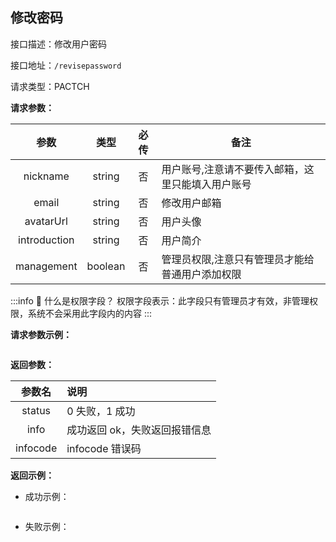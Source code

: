 ## 修改密码 <Badge type="warning" text="鉴权接口" />

接口描述：修改用户密码

接口地址：`/revisepassword`

请求类型：PACTCH

**请求参数：**

|     参数     |  类型   | 必传 | 备注                                              |
| :----------: | :-----: | :--: | ------------------------------------------------- |
|   nickname   | string  |  否  | 用户账号,注意请不要传入邮箱，这里只能填入用户账号 |
|    email     | string  |  否  | 修改用户邮箱                                      |
|  avatarUrl   | string  |  否  | 用户头像                                          |
| introduction | string  |  否  | 用户简介                                          |
|  management  | boolean |  否  | 管理员权限,注意只有管理员才能给普通用户添加权限   |

:::info 📌 什么是权限字段？
权限字段表示：此字段只有管理员才有效，非管理权限，系统不会采用此字段内的内容
:::

**请求参数示例：**

```json

```

**返回参数：**

|  参数名  | 说明                          |
| :------: | :---------------------------- |
|  status  | 0 失败，1 成功                |
|   info   | 成功返回 ok，失败返回报错信息 |
| infocode | infocode 错误码               |

**返回示例：**

- 成功示例：

```json

```

- 失败示例：

```json

```
